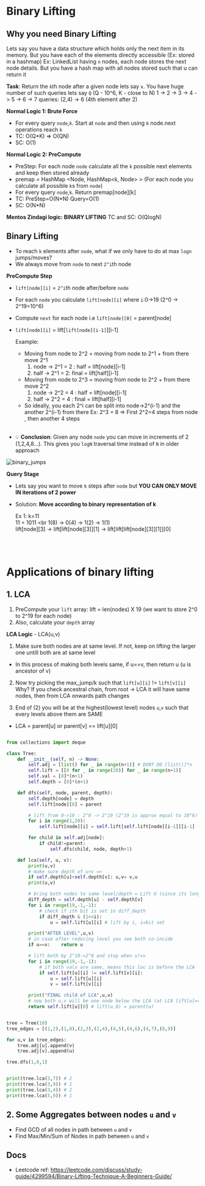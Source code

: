 # Binary Lifting


## Why you need Binary Lifting
Lets say you have a data structure which holds only the next item in its memory. But you have each of the elements directly accessible (Ex: stored in a hashmap)
Ex: LinkedList having `n` nodes, each node stores the next node details. But you have a hash map with all nodes stored such that u can return it

**Task**: Return the `k`th node after a given node lets say `x`. You have huge number of such queries lets say `Q` (Q - 10^6, K - close to N)
1 -> 2 -> 3 -> 4 -> 5 -> 6 -> 7
queries: (2,4) -> 6 (4th element after 2)

**Normal Logic 1: Brute Force**
- For every query `node`,`k`. Start at `node` and then using `k` node.next operations reach `k`
- TC: O(Q*K) => O(QN)
- SC: O(1)


**Normal Logic 2: PreCompute**
- PreStep: For each node `node` calculate all the `k` possible next elements and keep then stored already
- premap = HashMap <Node, HashMap<k, Node> > (For each node you calculate all possible `k`s from `node`)
- For every query `node`,`k`. Return premap[node][k]
- TC: PreStep=O(N*N) Query=O(1)
- SC: O(N*N)

**Mentos Zindagi logic: BINARY LIFTING**
TC and SC: O(QlogN)

## Binary Lifting
- To reach `k` elements after `node`, what if we only have to do at max `logn` jumps/moves?
- We always move from `node` to next `2^i`th node

**PreCompute Step**
- `lift[node][i]` = `2^i`th node after/before `node`
- For each `node` you calculate `lift[node][i]` where `i`:0->19 (2^0 -> 2^19=10^6)

- Compute `next` for each node i.e `lift[node][0]` = parent[node]
- `lift[node][i]` = lift[`lift[node][i-1]`][i-1]

    Example:
    - Moving from node to 2^2 = moving from node to 2^1 + from there move 2^1<br>
        1. node -> 2^1 = 2 : half = lift[node][i-1]<br>
        2. half -> 2^1 = 2: final = lift[half][i-1]<br>
    - Moving from node to 2^3 = moving from node to 2^2 + from there move 2^2<br>
        1. node -> 2^2 = 4 : half = lift[node][i-1]<br>
        2. half -> 2^2 = 4 : final = lift[half][i-1]<br>
    - So ideally, you each 2^i can be split into node->2^(i-1) and the another 2^(i-1) from there
    Ex: 2^3 = 8 => First 2^2=4 steps from node , then another 4 steps
<br><br>
- 💡 **Conclusion**: Given any node `node` you can move in increments of 2 (1,2,4,8...). This gives you `logN` traversal time instead of `N` in older approach

![binary_jumps](https://zarif98sjs.github.io/mindcraft/BinaryLifting/Binary%20Lifting%202.png)



**Query Stage**
- Lets say you want to move `k` steps after `node` but **YOU CAN ONLY MOVE IN iterations of 2 power**
- Solution: **Move according to binary representation of k**

    Ex 1: k=11 <br>
    11 = 1011 <br
    1(8) -> 0(4) -> 1(2) -> 1(1) <br>
    lift[node][3] -> lift[lift[node][3]][1] ->  lift[lift[lift[node][3]][1]][0]

<br><br>
# Applications of binary lifting
## 1. LCA
1. PreCompute your `lift` array: lift = len(nodes) X 19 (we want to store 2^0 to 2^19 for each node)
2. Also, calculate your `depth` array

**LCA Logic** - LCA(u,v)
1. Make sure both nodes are at same level. If not, keep on lifting the larger one untill both are at same level
- In this process of making both levels same, if u==v, then return u (u is ancestor of v)

2. Now try picking the max_jump/k such that `lift[u][i]` != `lift[v][i]`
Why? If you check ancestral chain, from root -> LCA it will have same nodes, then from LCA onwards path changes

3. End of (2) you will be at the highest(lowest level) nodes `u`,`v` such that every levels above them are SAME
- LCA = parent[u] or parent[v] == lift[u][0]

```py

from collections import deque

class Tree:
    def __init__(self, n) -> None:
        self.adj = [list() for _ in range(n+1)] # DONT DO [list()]*n
        self.lift = [[0 for _ in range(20)] for _ in range(n+1)]
        self.val = [0]*(n+1)
        self.depth = [0]*(n+1)

    def dfs(self, node, parent, depth):
        self.depth[node] = depth
        self.lift[node][0] = parent

        # lift from 0->19 : 2^0 -> 2^19 (2^19 is approx equal to 10^6)
        for i in range(1,20):
            self.lift[node][i] = self.lift[self.lift[node][i-1]][i-1]

        for child in self.adj[node]:
            if child!=parent:
                self.dfs(child, node, depth+1)

    def lca(self, u, v):
        print(u,v)
        # make sure depth of u>v =>
        if self.depth[u]<self.depth[v]: u,v= v,u
        print(u,v)

        # bring both nodes to same level/depth = Lift U (since its longer)
        diff_depth = self.depth[u] - self.depth[v]
        for i in range(19,-1,-1):
            # check if ith bit is set in diff_depth
            if diff_depth & (1<<i):
                u = self.lift[u][i] # lift by i, i=bit set

        print("AFTER LEVEL",u,v)
        # in case after reducing level you see both co-incide
        if u==v:    return u

        # lift both by 2^19->2^0 and stop when u!=v
        for i in range(19,-1,-1):
            # if both vals are same, means this loc is before the LCA
            if self.lift[u][i] != self.lift[v][i]:
                u = self.lift[u][i]
                v = self.lift[v][i]

        print("FINAL child of LCA",u,v)
        # now both u,v will be one node below the LCA (at LCA lift[u]==lift[v], so you will be one level below that )
        return self.lift[u][0] # lift(u,0) = parent(u)


tree = Tree(10)
tree_edges = [(1,2),(1,8),(2,3),(2,4),(4,5),(4,6),(4,7),(8,9)]

for u,v in tree_edges:
    tree.adj[u].append(v)
    tree.adj[v].append(u)

tree.dfs(1,0,1)


print(tree.lca(3,7)) # 2
print(tree.lca(3,9)) # 1
print(tree.lca(3,4)) # 2
print(tree.lca(5,9)) # 1
```


## 2. Some Aggregates between nodes `u` and `v`
- Find GCD of all nodes in path between `u` and `v`
- Find Max/Min/Sum of Nodes in path between `u` and `v`


## Docs
- Leetcode ref: https://leetcode.com/discuss/study-guide/4299594/Binary-Lifting-Technique-A-Beginners-Guide/
